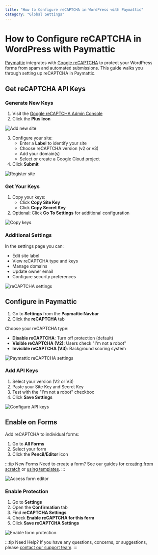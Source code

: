 ```yaml
---
title: "How to Configure reCAPTCHA in WordPress with Paymattic"
category: "Global Settings"
---
```


# How to Configure reCAPTCHA in WordPress with Paymattic

[Paymattic](https://paymattic.com/) integrates with [Google reCAPTCHA](https://paymattic.com/configure-google-recaptcha-for-your-website-security/#what-is-google-recaptcha) to protect your WordPress forms from spam and automated submissions. This guide walks you through setting up reCAPTCHA in Paymattic.

## Get reCAPTCHA API Keys

### Generate New Keys

1. Visit the [Google reCAPTCHA Admin Console](https://www.google.com/recaptcha/admin/)
2. Click the **Plus Icon**

![Add new site](/images/global-settings/how-to-configure-recaptcha-in-wordpress-with-paymattic/Plus-Icon-from-Google-reCAPTCHA-Site.png)

3. Configure your site:
   - Enter a **Label** to identify your site
   - Choose reCAPTCHA version (v2 or v3)
   - Add your domain(s)
   - Select or create a Google Cloud project
4. Click **Submit**

![Register site](/images/global-settings/how-to-configure-recaptcha-in-wordpress-with-paymattic/Register-a-new-site-page-for-reCAPTCHA-1-1.webp)

### Get Your Keys

1. Copy your keys:
   - Click **Copy Site Key**
   - Click **Copy Secret Key**
2. Optional: Click **Go To Settings** for additional configuration

![Copy keys](/images/global-settings/how-to-configure-recaptcha-in-wordpress-with-paymattic/Copy-Site-Secret-keys-scaled.webp)

### Additional Settings

In the settings page you can:
- Edit site label
- View reCAPTCHA type and keys
- Manage domains
- Update owner email
- Configure security preferences

![reCAPTCHA settings](/images/global-settings/how-to-configure-recaptcha-in-wordpress-with-paymattic/Google-reCAPTCHA-Settings-1-1.webp)

## Configure in Paymattic

1. Go to **Settings** from the **Paymattic Navbar**
2. Click the **reCAPTCHA** tab

Choose your reCAPTCHA type:
- **Disable reCAPTCHA**: Turn off protection (default)
- **Visible reCAPTCHA (V2)**: Users check "I'm not a robot"
- **Invisible reCAPTCHA (V3)**: Background scoring system

![Paymattic reCAPTCHA settings](/images/global-settings/how-to-configure-recaptcha-in-wordpress-with-paymattic/reCAPTCHA-Settings-page-scaled.webp)

### Add API Keys

1. Select your version (V2 or V3)
2. Paste your Site Key and Secret Key
3. Test with the "I'm not a robot" checkbox
4. Click **Save Settings**

![Configure API keys](/images/global-settings/how-to-configure-recaptcha-in-wordpress-with-paymattic/Paste-the-API-keys-into-V3-site-key-and-secret-key-fields.webp)

## Enable on Forms

Add reCAPTCHA to individual forms:

1. Go to **All Forms**
2. Select your form
3. Click the **Pencil/Editor** icon

:::tip New Forms
Need to create a form? See our guides for [creating from scratch](/how-to-create-a-form-from-scratch-with-paymattic) or [using templates](/simple-form-templates).
:::

![Access form editor](/images/global-settings/how-to-configure-recaptcha-in-wordpress-with-paymattic/Open-desired-form-to-integrate-recptcha-scaled.webp)

### Enable Protection

1. Go to **Settings**
2. Open the **Confirmation** tab
3. Find **reCAPTCHA Settings**
4. Check **Enable reCAPTCHA for this form**
5. Click **Save reCAPTCHA Settings**

![Enable form protection](/images/global-settings/how-to-configure-recaptcha-in-wordpress-with-paymattic/Enable-reCAPTCHA-for-this-form-option-1-scaled.webp)

:::tip Need Help?
If you have any questions, concerns, or suggestions, please [contact our support team](https://wpmanageninja.com/support-tickets/).
:::